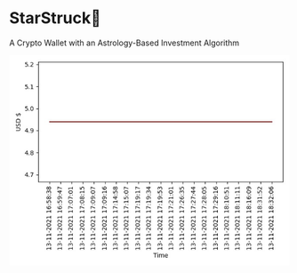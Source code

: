 # StarStruck🚀

A Crypto Wallet with an Astrology-Based Investment Algorithm 

<div align="center">
<img src='https://github.com/daminals/StarStruck/blob/master/static/portfolio.jpg'>
</div>
